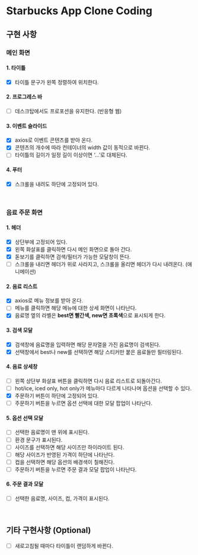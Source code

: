 # Starbucks App Clone Coding

## 구현 사항

### 메인 화면
#### 1. 타이틀

- [x]  타이틀 문구가 왼쪽 정렬하여 위치한다.

#### 2. 프로그레스 바

- [ ]  데스크탑에서도 프로포션을 유지한다. (반응형 웹)

#### 3. 이벤트 슬라이드

- [x]  axios로 이벤트 콘텐츠를 받아 온다.
- [x]  콘텐츠의 개수에 따라 컨테이너의 width 값이 동적으로 바뀐다.
- [ ]  타이틀의 길이가 일정 길이 이상이면 ‘…’로 대체된다.

#### 4. 푸터

- [x]  스크롤을 내려도 하단에 고정되어 있다.

<br/>

### 음료 주문 화면
#### 1. 헤더

- [x]  상단부에 고정되어 있다.
- [x]  왼쪽 화살표를 클릭하면 다시 메인 화면으로 돌아 간다.
- [x]  돋보기를 클릭하면 검색/필터가 가능한 모달창이 뜬다.
- [ ]  스크롤을 내리면 헤더가 위로 사라지고, 스크롤을 올리면 헤더가 다시 내려온다. (애니메이션)

#### 2. 음료 리스트

- [x]  axios로 메뉴 정보를 받아 온다.
- [ ]  메뉴를 클릭하면 해당 메뉴에 대한 상세 화면이 나타난다.
- [x]  음료명 옆의 라벨은 **best면 빨간색, new면 초록색**으로 표시되게 한다.

#### 3. 검색 모달

- [x]  검색창에 음료명을 입력하면 해당 문자열을 가진 음료명이 검색된다.
- [x]  선택창에서 best나 new를 선택하면 해당 스티커만 붙은 음료들만 필터링된다.

#### 4. 음료 상세창

- [ ]  왼쪽 상단부 화살표 버튼을 클릭하면 다시 음료 리스트로 되돌아간다.
- [ ]  hot/ice, iced only, hot only가 메뉴마다 다르게 나타나며 옵션을 선택할 수 있다.
- [x]  주문하기 버튼이 하단에 고정되어 있다.
- [ ]  주문하기 버튼을 누르면 옵션 선택에 대한 모달 팝업이 나타난다.

#### 5. 옵션 선택 모달

- [ ]  선택한 음료명이 맨 위에 표시된다.
- [ ]  환경 문구가 표시된다.
- [ ]  사이즈를 선택하면 해당 사이즈만 하이라이트 된다.
- [ ]  해당 사이즈가 반영된 가격이 하단에 나타난다.
- [ ]  컵을 선택하면 해당 옵션의 배경색이 칠해진다.
- [ ]  주문하기 버튼을 누르면 주문 결과 모달 팝업이 나타난다.

#### 6. 주문 결과 모달

- [ ]  선택한 음료명, 사이즈, 컵, 가격이 표시된다.

<br/>

## 기타 구현사항 (Optional)
- [ ]  새로고침될 때마다 타이틀이 랜덤하게 바뀐다.